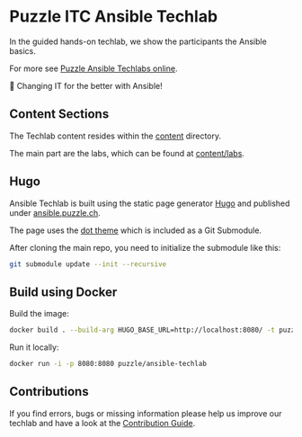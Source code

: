 # Puzzle ITC Ansible Techlab

In the guided hands-on techlab, we show the participants the Ansible basics.

For more see [Puzzle Ansible Techlabs online](https://ansible.puzzle.ch/).

:rocket: Changing IT for the better with Ansible!

## Content Sections

The Techlab content resides within the [content](content) directory.

The main part are the labs, which can be found at [content/labs](content/labs).

## Hugo

Ansible Techlab is built using the static page generator [Hugo](https://gohugo.io/) and published under [ansible.puzzle.ch](https://ansible.puzzle.ch/).

The page uses the [dot theme](https://github.com/themefisher/dot) which is included as a Git Submodule.

After cloning the main repo, you need to initialize the submodule like this: 

```bash
git submodule update --init --recursive
```

## Build using Docker

Build the image:

```bash
docker build . --build-arg HUGO_BASE_URL=http://localhost:8080/ -t puzzle/ansible-techlab:latest
```

Run it locally:

```bash
docker run -i -p 8080:8080 puzzle/ansible-techlab
```

## Contributions

If you find errors, bugs or missing information please help us improve our techlab and have a look at the [Contribution Guide](CONTRIBUTING.md).
